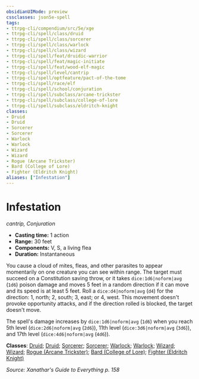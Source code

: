 ```yaml
---
obsidianUIMode: preview
cssclasses: json5e-spell
tags:
- ttrpg-cli/compendium/src/5e/xge
- ttrpg-cli/spell/class/druid
- ttrpg-cli/spell/class/sorcerer
- ttrpg-cli/spell/class/warlock
- ttrpg-cli/spell/class/wizard
- ttrpg-cli/spell/feat/druidic-warrior
- ttrpg-cli/spell/feat/magic-initiate
- ttrpg-cli/spell/feat/wood-elf-magic
- ttrpg-cli/spell/level/cantrip
- ttrpg-cli/spell/optfeature/pact-of-the-tome
- ttrpg-cli/spell/race/elf
- ttrpg-cli/spell/school/conjuration
- ttrpg-cli/spell/subclass/arcane-trickster
- ttrpg-cli/spell/subclass/college-of-lore
- ttrpg-cli/spell/subclass/eldritch-knight
classes:
- Druid
- Druid
- Sorcerer
- Sorcerer
- Warlock
- Warlock
- Wizard
- Wizard
- Rogue (Arcane Trickster)
- Bard (College of Lore)
- Fighter (Eldritch Knight)
aliases: ["Infestation"]
---
```

# Infestation
*cantrip, Conjuration*  

- **Casting time:** 1 action
- **Range:** 30 feet
- **Components:** V, S, a living flea
- **Duration:** Instantaneous

You cause a cloud of mites, fleas, and other parasites to appear momentarily on one creature you can see within range. The target must succeed on a Constitution saving throw, or it takes `dice:1d6|noform|avg` (`1d6`) poison damage and moves 5 feet in a random direction if it can move and its speed is at least 5 feet. Roll a `dice:d4|noform|avg` (`d4`) for the direction: 1, north; 2, south; 3, east; or 4, west. This movement doesn't provoke opportunity attacks, and if the direction rolled is blocked, the target doesn't move.

The spell's damage increases by `dice:1d6|noform|avg` (`1d6`) when you reach 5th level (`dice:2d6|noform|avg` (`2d6`)), 11th level (`dice:3d6|noform|avg` (`3d6`)), and 17th level (`dice:4d6|noform|avg` (`4d6`)).

**Classes**: [Druid](list-spells-classes-druid); [Druid](list-spells-classes-druid); [Sorcerer](list-spells-classes-sorcerer); [Sorcerer](list-spells-classes-sorcerer); [Warlock](list-spells-classes-warlock); [Warlock](list-spells-classes-warlock); [Wizard](list-spells-classes-wizard); [Wizard](list-spells-classes-wizard); [Rogue (Arcane Trickster)](list-spells-classes-rogue-xphb-arcane-trickster-xphb); [Bard (College of Lore)](list-spells-classes-bard-xphb-college-of-lore-xphb); [Fighter (Eldritch Knight)](list-spells-classes-fighter-xphb-eldritch-knight-xphb)

*Source: Xanathar's Guide to Everything p. 158*